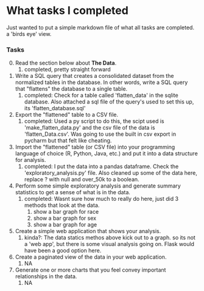 # What tasks I completed

Just wanted to put a simple markdown file of what all tasks are completed. a 'birds eye' view.

### Tasks

0. Read the section below about **The Data**.
   1. completed, pretty straight forward
1. Write a SQL query that creates a consolidated dataset from the normalized tables in the database. In other words, write a SQL query that "flattens" the database to a single table.
   1. completed: Check for a table called 'flatten_data' in the sqlite database. Also attached a sql file of the query's used to set this up, its 'flatten_database.sql' 
2. Export the "flattened" table to a CSV file.
   1. completed: Used a py script to do this, the scipt used is 'make_flatten_data.py' and the csv file of the data is 'flatten_Data.csv'. Was going to use the built in csv export in pycharm but that felt like cheating.
3. Import the "flattened" table (or CSV file) into your programming language of choice (R, Python, Java, etc.) and put it into a data structure for analysis.
   1. completed: I put the data into a pandas dataframe. Check the 'exploratory_analysis.py' file. Also cleaned up some of the data here, replace ? with null and over_50k to a boolean.
4. Perform some simple exploratory analysis and generate summary statistics to get a sense of what is in the data.
   1. completed: Wasnt sure how much to really do here, just did 3 methods that look at the data.
      1. show a bar graph for race
      2. show a bar graph for sex
      3. show a bar graph for age
5. Create a simple web application that shows your analysis.
   1. kinda?: The data statics methos above kick out to a graph. so its not a 'web app', but there is some visual analysis going on. Flask would have been a good option here.
6. Create a paginated view of the data in your web application.
   1. NA
7. Generate one or more charts that you feel convey important relationships in the data.
   1. NA
